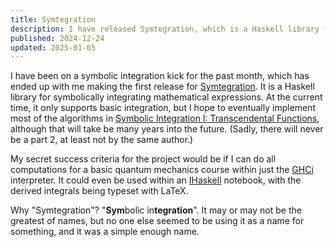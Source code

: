 ```yaml
---
title: Symtegration
description: I have released Symtegration, which is a Haskell library for symbolically integrating mathematical expressions.
published: 2024-12-24
updated: 2025-01-05
---
```


I have been on a symbolic integration kick for the past month,
which has ended up with me making the first release for [Symtegration].
It is a Haskell library for symbolically integrating mathematical expressions.
At the current time, it only supports basic integration,
but I hope to eventually implement most of the algorithms in
[Symbolic Integration I: Transcendental Functions],
although that will take be many years into the future.
(Sadly, there will never be a part 2, at least not by the same author.)

My secret success criteria for the project would be if I can do all computations for
a basic quantum mechanics course within just the [GHCi] interpreter.
It could even be used within an [IHaskell] notebook, with the
derived integrals being typeset with LaTeX.

Why "Symtegration"?  "**Sym**bolic in**tegration**".
It may or may not be the greatest of names,
but no one else seemed to be using it as a name for something,
and it was a simple enough name.

[Symtegration]: https://symtegration.dev/

[Symbolic Integration I: Transcendental Functions]: https://doi.org/10.1007/b138171

[GHCi]: https://downloads.haskell.org/ghc/latest/docs/users_guide/ghci.html

[IHaskell]: https://github.com/IHaskell/IHaskell
